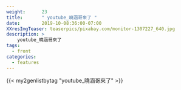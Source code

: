 ```yaml
---
weight:      23
title:       " youtube_曉涵哥來了 "
date:        2019-10-08:36:00-07:00
XXresImgTeaser: teaserpics/pixabay.com/monitor-1307227_640.jpg
description: >
    youtube_曉涵哥來了
tags:
  - front
categories:
  - features
---
```


{{< my2genlistbytag "youtube_曉涵哥來了" >}}
